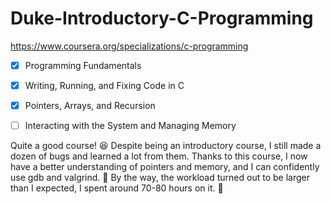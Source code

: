 # Duke-Introductory-C-Programming
https://www.coursera.org/specializations/c-programming

- [x] Programming Fundamentals

- [x] Writing, Running, and Fixing Code in C

- [x] Pointers, Arrays, and Recursion

- [ ] Interacting with the System and Managing Memory


Quite a good course! 😆 Despite being an introductory course, I still made a dozen of bugs and learned a lot from them. Thanks to this course, I now have a better understanding of pointers and memory, and I can confidently use gdb and valgrind. 🥰 By the way, the workload turned out to be larger than I expected, I spent around 70-80 hours on it. 🤍
